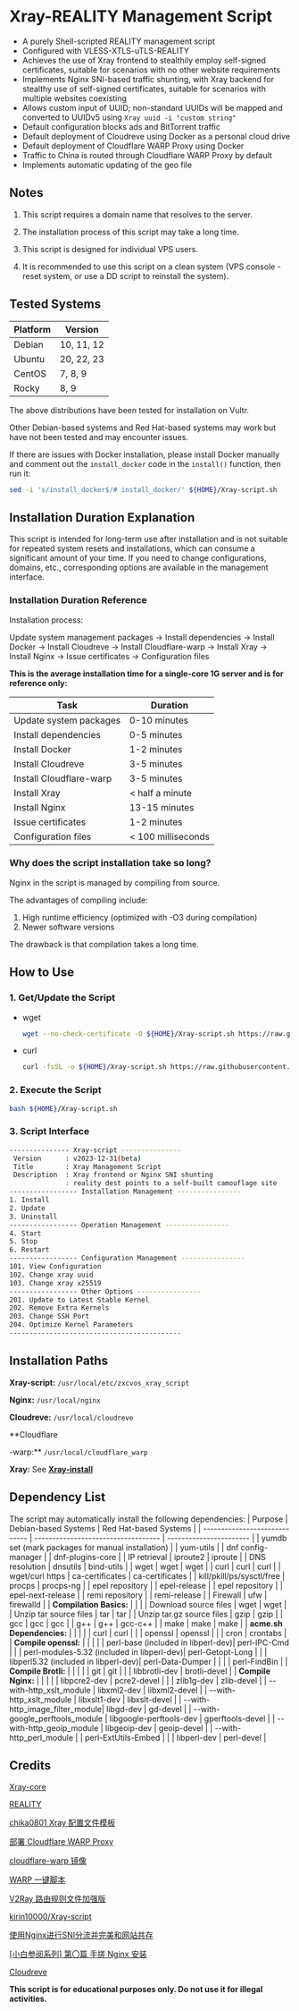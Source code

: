 <!-- Translated by ChatGPT -->
# Xray-REALITY Management Script

* A purely Shell-scripted REALITY management script
* Configured with VLESS-XTLS-uTLS-REALITY
* Achieves the use of Xray frontend to stealthily employ self-signed certificates, suitable for scenarios with no other website requirements
* Implements Nginx SNI-based traffic shunting, with Xray backend for stealthy use of self-signed certificates, suitable for scenarios with multiple websites coexisting
* Allows custom input of UUID; non-standard UUIDs will be mapped and converted to UUIDv5 using `Xray uuid -i "custom string"`
* Default configuration blocks ads and BitTorrent traffic
* Default deployment of Cloudreve using Docker as a personal cloud drive
* Default deployment of Cloudflare WARP Proxy using Docker
* Traffic to China is routed through Cloudflare WARP Proxy by default
* Implements automatic updating of the geo file

## Notes

1. This script requires a domain name that resolves to the server.

2. The installation process of this script may take a long time.

3. This script is designed for individual VPS users.

4. It is recommended to use this script on a clean system (VPS console - reset system, or use a DD script to reinstall the system).

## Tested Systems

| Platform | Version  |
| -------- | -------- |
| Debian   | 10, 11, 12 |
| Ubuntu   | 20, 22, 23 |
| CentOS   | 7, 8, 9    |
| Rocky    | 8, 9      |

The above distributions have been tested for installation on Vultr.

Other Debian-based systems and Red Hat-based systems may work but have not been tested and may encounter issues.

If there are issues with Docker installation, please install Docker manually and comment out the `install_docker` code in the `install()` function, then run it:

```sh
sed -i 's/install_docker$/# install_docker/' ${HOME}/Xray-script.sh
```

## Installation Duration Explanation

This script is intended for long-term use after installation and is not suitable for repeated system resets and installations, which can consume a significant amount of your time. If you need to change configurations, domains, etc., corresponding options are available in the management interface.

### Installation Duration Reference

Installation process:

Update system management packages -> Install dependencies -> Install Docker -> Install Cloudreve -> Install Cloudflare-warp -> Install Xray -> Install Nginx -> Issue certificates -> Configuration files

**This is the average installation time for a single-core 1G server and is for reference only:**

| Task                   | Duration    |
| ---------------------- | ----------- |
| Update system packages | 0-10 minutes |
| Install dependencies   | 0-5 minutes  |
| Install Docker         | 1-2 minutes  |
| Install Cloudreve      | 3-5 minutes  |
| Install Cloudflare-warp| 3-5 minutes  |
| Install Xray           | < half a minute |
| Install Nginx          | 13-15 minutes |
| Issue certificates | 1-2 minutes  |
| Configuration files    | < 100 milliseconds |

### Why does the script installation take so long?

Nginx in the script is managed by compiling from source.

The advantages of compiling include:

1. High runtime efficiency (optimized with -O3 during compilation)
2. Newer software versions

The drawback is that compilation takes a long time.

## How to Use

### 1. Get/Update the Script

* wget

  ```sh
  wget --no-check-certificate -O ${HOME}/Xray-script.sh https://raw.githubusercontent.com/zxcvos/Xray-script/main/myself.sh
  ```

* curl

  ```sh
  curl -fsSL -o ${HOME}/Xray-script.sh https://raw.githubusercontent.com/zxcvos/Xray-script/main/myself.sh
  ```

### 2. Execute the Script

```sh
bash ${HOME}/Xray-script.sh
```

### 3. Script Interface

```sh
--------------- Xray-script ---------------
 Version      : v2023-12-31(beta)
 Title        : Xray Management Script
 Description  : Xray frontend or Nginx SNI shunting
              : reality dest points to a self-built camouflage site
----------------- Installation Management ----------------
1. Install
2. Update
3. Uninstall
----------------- Operation Management ----------------
4. Start
5. Stop
6. Restart
----------------- Configuration Management ----------------
101. View Configuration
102. Change xray uuid
103. Change xray x25519
----------------- Other Options ----------------
201. Update to Latest Stable Kernel
202. Remove Extra Kernels
203. Change SSH Port
204. Optimize Kernel Parameters
-------------------------------------------
```

## Installation Paths

**Xray-script:** `/usr/local/etc/zxcvos_xray_script`

**Nginx:** `/usr/local/nginx`

**Cloudreve:** `/usr/local/cloudreve`

**Cloudflare

-warp:** `/usr/local/cloudflare_warp`

**Xray:** See **[Xray-install](https://github.com/XTLS/Xray-install)**

## Dependency List

The script may automatically install the following dependencies:
| Purpose                       | Debian-based Systems                | Red Hat-based Systems   |
| ----------------------------- | ----------------------------------- | ----------------------- |
| yumdb set (mark packages for manual installation) |                                   | yum-utils               |
| dnf config-manager            |                                   | dnf-plugins-core        |
| IP retrieval                  | iproute2                          | iproute                 |
| DNS resolution                | dnsutils                          | bind-utils              |
| wget                          | wget                              | wget                    |
| curl                          | curl                              | curl                    |
| wget/curl https               | ca-certificates                   | ca-certificates         |
| kill/pkill/ps/sysctl/free     | procps                            | procps-ng               |
| epel repository               |                                   | epel-release            |
| epel repository               |                                   | epel-next-release       |
| remi repository               |                                   | remi-release            |
| Firewall                      | ufw                               | firewalld               |
| **Compilation Basics:**       |                                   |                         |
| Download source files         | wget                              | wget                    |
| Unzip tar source files        | tar                               | tar                     |
| Unzip tar.gz source files     | gzip                              | gzip                    |
| gcc                            | gcc                               | gcc                     |
| g++                            | g++                               | gcc-c++                 |
| make                           | make                              | make                    |
| **acme.sh Dependencies:**     |                                   |                         |
|                               | curl                              | curl                    |
|                               | openssl                           | openssl                 |
|                               | cron                              | crontabs                |
| **Compile openssl:**          |                                   |                         |
|                               | perl-base (included in libperl-dev)| perl-IPC-Cmd            |
|                               | perl-modules-5.32 (included in libperl-dev)| perl-Getopt-Long    |
|                               | libperl5.32 (included in libperl-dev)| perl-Data-Dumper        |
|                               |                                   | perl-FindBin            |
| **Compile Brotli:**           |                                   |                         |
|                               | git                               | git                     |
|                               | libbrotli-dev                     | brotli-devel            |
| **Compile Nginx:**            |                                   |                         |
|                               | libpcre2-dev                      | pcre2-devel             |
|                               | zlib1g-dev                        | zlib-devel              |
| --with-http_xslt_module       | libxml2-dev                       | libxml2-devel           |
| --with-http_xslt_module       | libxslt1-dev                      | libxslt-devel           |
| --with-http_image_filter_module| libgd-dev                         | gd-devel                |
| --with-google_perftools_module | libgoogle-perftools-dev           | gperftools-devel        |
| --with-http_geoip_module       | libgeoip-dev                      | geoip-devel             |
| --with-http_perl_module        |                                   | perl-ExtUtils-Embed     |
|                               | libperl-dev                       | perl-devel              |

## Credits

[Xray-core][Xray-core]

[REALITY][REALITY]

[chika0801 Xray 配置文件模板][chika0801-Xray-examples]

[部署 Cloudflare WARP Proxy][haoel]

[cloudflare-warp 镜像][e7h4n]

[WARP 一键脚本][fscarmen]

[V2Ray 路由规则文件加强版][v2ray-rules-dat]

[kirin10000/Xray-script][kirin10000/Xray-script]

[使用Nginx进行SNI分流并完美和网站共存][nginx-sni-dispatcher]

[[小白参阅系列] 第〇篇 手搓 Nginx 安装][post-37224-1]

[Cloudreve][cloudreve]

**This script is for educational purposes only. Do not use it for illegal activities.**

[Xray-core]: https://github.com/XTLS/Xray-core (THE NEXT FUTURE)
[REALITY]: https://github.com/XTLS/REALITY (THE NEXT FUTURE)
[chika0801-Xray-examples]: https://github.com/chika0801/Xray-examples (chika0801 Xray 配置文件模板)
[haoel]: https://github.com/haoel/haoel.github.io#943-docker-%E4%BB%A3%E7%90%86 (使用 Docker 快速部署 Cloudflare WARP Proxy)
[e7h4n]: https://github.com/e7h4n/cloudflare-warp (cloudflare-warp 镜像)
[fscarmen]: https://github.com/fscarmen/warp (WARP 一键脚本)
[fscarmen-warpproxy]: https://github.com/fscarmen/warp/blob/main/README.md#Netflix-%E5%88%86%E6%B5%81%E5%88%B0-WARP-Client-ProxyWireProxy-%E7%9A%84%E6%96%B9%E6%B3%95 (Netflix 分流到 WARP Client Proxy、WireProxy 的方法)
[v2ray-rules-dat]: https://github.com/Loyalsoldier/v2ray-rules-dat (V2Ray 路由规则文件加强版)
[kirin10000/Xray-script]: https://github.com/kirin10000/Xray-script (kirin10000/Xray-script)
[nginx-sni-dispatcher]: https://blog.xmgspace.me/archives/nginx-sni-dispatcher.html (使用Nginx进行SNI分流并完美和网站共存)
[post-37224-1]: https://www.nodeseek.com/post-37224-1 (第〇篇 手搓 Nginx 安装)
[cloudreve]: https://github.com/cloudreve/cloudreve (cloudreve)
